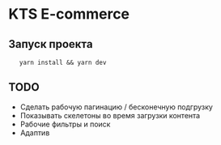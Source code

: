 # KTS E-commerce

## Запуск проекта

```
   yarn install && yarn dev
```

## TODO

- Сделать рабочую пагинацию / бесконечную подгрузку
- Показывать скелетоны во время загрузки контента
- Рабочие фильтры и поиск
- Адаптив
